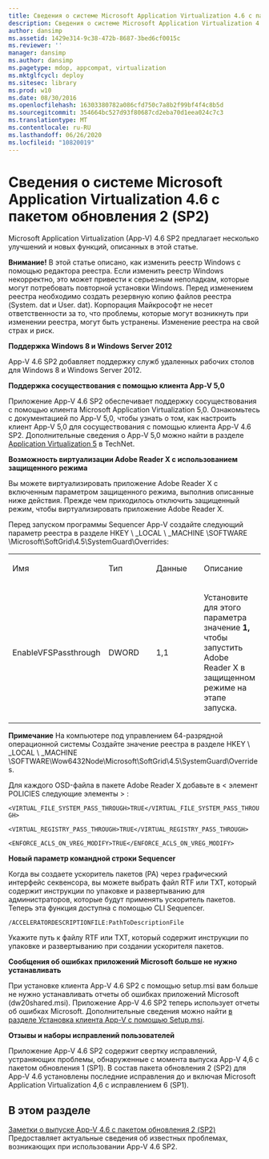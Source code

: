 ```yaml
---
title: Сведения о системе Microsoft Application Virtualization 4.6 с пакетом обновления 2 (SP2)
description: Сведения о системе Microsoft Application Virtualization 4.6 с пакетом обновления 2 (SP2)
author: dansimp
ms.assetid: 1429e314-9c38-472b-8687-3bed6cf0015c
ms.reviewer: ''
manager: dansimp
ms.author: dansimp
ms.pagetype: mdop, appcompat, virtualization
ms.mktglfcycl: deploy
ms.sitesec: library
ms.prod: w10
ms.date: 08/30/2016
ms.openlocfilehash: 16303380782a086cfd750c7a8b2f99bf4f4c8b5d
ms.sourcegitcommit: 354664bc527d93f80687cd2eba70d1eea024c7c3
ms.translationtype: MT
ms.contentlocale: ru-RU
ms.lasthandoff: 06/26/2020
ms.locfileid: "10820019"
---
```

# Сведения о системе Microsoft Application Virtualization 4.6 с пакетом обновления 2 (SP2)


Microsoft Application Virtualization (App-V) 4.6 SP2 предлагает несколько улучшений и новых функций, описанных в этой статье.

**Внимание!**  В этой статье описано, как изменить реестр Windows с помощью редактора реестра. Если изменить реестр Windows некорректно, это может привести к серьезным неполадкам, которые могут потребовать повторной установки Windows. Перед изменением реестра необходимо создать резервную копию файлов реестра (System. dat и User. dat). Корпорация Майкрософт не несет ответственности за то, что проблемы, которые могут возникнуть при изменении реестра, могут быть устранены. Изменение реестра на свой страх и риск.

 

**Поддержка Windows 8 и Windows Server 2012**

App-V 4.6 SP2 добавляет поддержку служб удаленных рабочих столов для Windows 8 и Windows Server 2012.

**Поддержка сосуществования с помощью клиента App-V 5,0**

Приложение App-V 4.6 SP2 обеспечивает поддержку сосуществования с помощью клиента Microsoft Application Virtualization 5,0. Ознакомьтесь с документацией по App-V 5,0, чтобы узнать о том, как настроить клиент App-V 5,0 для сосуществования с помощью клиента App-V 4.6 SP2. Дополнительные сведения о App-V 5,0 можно найти в разделе [Application Virtualization 5](https://go.microsoft.com/fwlink/?LinkId=267599) в TechNet.

**Возможность виртуализации Adobe Reader X с использованием защищенного режима**

Вы можете виртуализировать приложение Adobe Reader X с включенным параметром защищенного режима, выполнив описанные ниже действия. Прежде чем приходилось отключить защищенный режим, чтобы виртуализировать приложение Adobe Reader X.

Перед запуском программы Sequencer App-V создайте следующий параметр реестра в разделе HKEY \ _LOCAL \ _MACHINE \\SOFTWARE \\Microsoft\\SoftGrid\\4.5\\SystemGuard\\Overrides:

<table>
<colgroup>
<col width="25%" />
<col width="25%" />
<col width="25%" />
<col width="25%" />
</colgroup>
<tbody>
<tr class="odd">
<td align="left"><p>Имя</p></td>
<td align="left"><p>Тип</p></td>
<td align="left"><p>Данные</p></td>
<td align="left"><p>Описание</p></td>
</tr>
<tr class="even">
<td align="left"><p>EnableVFSPassthrough</p></td>
<td align="left"><p>DWORD</p></td>
<td align="left"><p>1,1</p></td>
<td align="left"><p>Установите для этого параметра значение <strong> 1, </strong> чтобы запустить Adobe Reader X в защищенном режиме на этапе запуска.</p></td>
</tr>
</tbody>
</table>

 

**Примечание**  На компьютере под управлением 64-разрядной операционной системы Создайте значение реестра в разделе HKEY \ _LOCAL \ _MACHINE \\SOFTWARE\\Wow6432Node\\Microsoft\\SoftGrid\\4.5\\SystemGuard\\Overrides.

 

Для каждого OSD-файла в пакете Adobe Reader X добавьте в &lt; элемент POLICIES следующие элементы &gt; :

`<VIRTUAL_FILE_SYSTEM_PASS_THROUGH>TRUE</VIRTUAL_FILE_SYSTEM_PASS_THROUGH>`

`<VIRTUAL_REGISTRY_PASS_THROUGH>TRUE</VIRTUAL_REGISTRY_PASS_THROUGH>`

`<ENFORCE_ACLS_ON_VREG_MODIFY>TRUE</ENFORCE_ACLS_ON_VREG_MODIFY>`

**Новый параметр командной строки Sequencer**

Когда вы создаете ускоритель пакетов (PA) через графический интерфейс секвенсора, вы можете выбрать файл RTF или TXT, который содержит инструкции по упаковке и развертыванию для администраторов, которые будут применять ускоритель пакетов. Теперь эта функция доступна с помощью CLI Sequencer.

`/ACCELERATORDESCRIPTIONFILE:PathToDescriptionFile`

Укажите путь к файлу RTF или TXT, который содержит инструкции по упаковке и развертыванию при создании ускорителя пакетов.

**Сообщения об ошибках приложений Microsoft больше не нужно устанавливать**

При установке клиента App-V 4.6 SP2 с помощью setup.msi вам больше не нужно устанавливать отчеты об ошибках приложений Microsoft (dw20shared.msi). Приложение App-V 4.6 SP2 теперь использует отчеты об ошибках Microsoft. Дополнительные сведения можно найти [в разделе Установка клиента App-V с помощью Setup.msi](https://go.microsoft.com/fwlink/?LinkId=267237).

**Отзывы и наборы исправлений пользователей**

Приложение App-V 4.6 SP2 содержит свертку исправлений, устраняющих проблемы, обнаруженные с момента выпуска App-V 4,6 с пакетом обновления 1 (SP1). В состав пакета обновления 2 (SP2) для App-V 4.6 установлены последние исправления до и включая Microsoft Application Virtualization 4,6 с исправлением 6 (SP1).

## В этом разделе


<a href="" id="app-v-4-6-sp2-release-notes"></a>[Заметки о выпуске App-V 4.6 с пакетом обновления 2 (SP2)](https://go.microsoft.com/fwlink/?LinkId=267600)  
Предоставляет актуальные сведения об известных проблемах, возникающих при использовании App-V 4.6 SP2.

 

 





